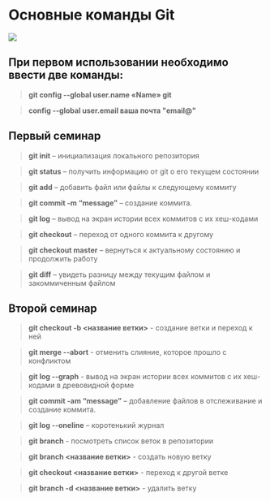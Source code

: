 # Основные команды Git

![](https://static.tildacdn.com/tild6430-6566-4465-b436-343639616430/git.png)

## При первом использовании необходимо ввести две команды:

> **git config --global user.name «Name» git** 

> **config --global user.email ваша почта "email@"**

## Первый семинар

> **git init** – инициализация локального репозитория

> **git status** – получить информацию от git о его текущем состоянии

> **git add** – добавить файл или файлы к следующему коммиту

> **git commit -m “message”** – создание коммита.

> **git log** – вывод на экран истории всех коммитов с их хеш-кодами

> **git checkout** – переход от одного коммита к другому

> **git checkout master** – вернуться к актуальному состоянию и продолжить работу

> **git diff** – увидеть разницу между текущим файлом и закоммиченным файлом

## Второй семинар

> **git checkout  -b <название ветки>** - создание ветки и переход к ней

> **git merge --abort** - отменить слияние, которое прошло с конфликтом

> **git log --graph** - вывод на экран истории всех коммитов с их хеш-кодами в древовидной форме

> **git commit -am “message”** – добавление файлов в отслеживание и создание коммита.

> **git log --oneline** – коротенький журнал

> **git branch** - посмотреть список веток в репозитории

> **git branch <название ветки>** - создать новую ветку

> **git checkout <название ветки>** - переход к другой ветке

> **git branch -d <название ветки>** - удалить ветку
